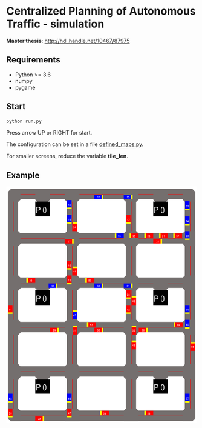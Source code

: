 # Centralized Planning of Autonomous Traffic - simulation

**Master thesis**: http://hdl.handle.net/10467/87975

## Requirements
* Python >= 3.6
* numpy
* pygame

## Start
```python
python run.py
```

Press arrow UP or RIGHT for start.

The configuration can be set in a file [defined_maps.py](https://gitlab.fit.cvut.cz/pletiond/dp_simulation/blob/master/defined_maps.py). 

For smaller screens, reduce the variable **tile_len**.

## Example

![](vis_example.PNG)

